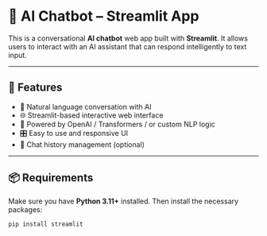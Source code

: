 # 🤖 AI Chatbot – Streamlit App

This is a conversational **AI chatbot** web app built with **Streamlit**. It allows users to interact with an AI assistant that can respond intelligently to text input.

---

## 🚀 Features

- 💬 Natural language conversation with AI
- 🌐 Streamlit-based interactive web interface
- 🧠 Powered by OpenAI / Transformers / or custom NLP logic
- 🎛️ Easy to use and responsive UI
- 🔄 Chat history management (optional)

---

## 📦 Requirements

Make sure you have **Python 3.11+** installed. Then install the necessary packages:

```bash
pip install streamlit

